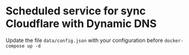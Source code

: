 # Scheduled service for sync Cloudflare with Dynamic DNS
Update the file `data/config.json` with your configuration before `docker-compose up -d`